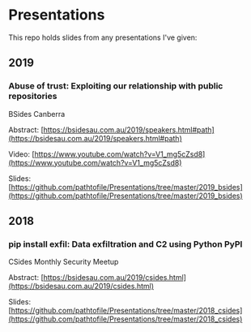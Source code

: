 # Presentations

This repo holds slides from any presentations I've given:

## 2019

### Abuse of trust: Exploiting our relationship with public repositories  
BSides Canberra

Abstract: [https://bsidesau.com.au/2019/speakers.html#path](https://bsidesau.com.au/2019/speakers.html#path)

Video: [https://www.youtube.com/watch?v=V1_mg5cZsd8](https://www.youtube.com/watch?v=V1_mg5cZsd8)

Slides: [https://github.com/pathtofile/Presentations/tree/master/2019_bsides](https://github.com/pathtofile/Presentations/tree/master/2019_bsides)


## 2018

### pip install exfil: Data exfiltration and C2 using Python PyPI
CSides Monthly Security Meetup

Abstract: [https://bsidesau.com.au/2019/csides.html](https://bsidesau.com.au/2019/csides.html)

Slides: [https://github.com/pathtofile/Presentations/tree/master/2018_csides](https://github.com/pathtofile/Presentations/tree/master/2018_csides)
